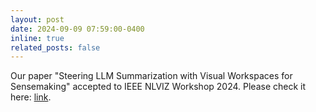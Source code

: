 ```yaml
---
layout: post
date: 2024-09-09 07:59:00-0400
inline: true
related_posts: false
---
```


Our paper "Steering LLM Summarization with Visual Workspaces for Sensemaking" accepted to IEEE NLVIZ Workshop 2024. Please check it here: <a href="https://arxiv.org/abs/2409.17289">link</a>.